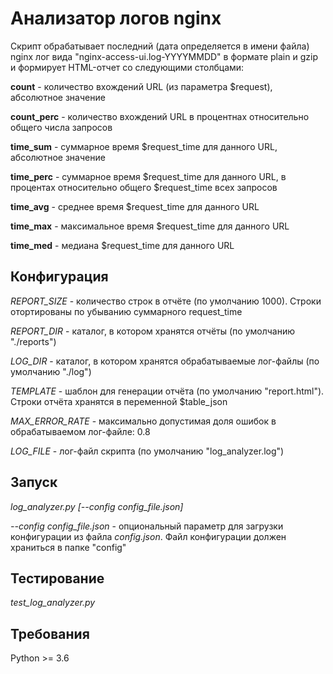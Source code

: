 # Анализатор логов nginx
Скрипт обрабатывает последний (дата определяется в имени файла) nginx лог вида "nginx-access-ui.log-YYYYMMDD" в формате plain и gzip и формирует HTML-отчет со следующими столбцами:

**count** - количество вхождений URL (из параметра $request), абсолютное значение

**count_perc** - количество вхождений URL в процентнах относительно общего числа запросов

**time_sum** - суммарное время $request_time для данного URL, абсолютное значение

**time_perc** - суммарное время $request_time для данного URL, в процентах относительно общего $request_time всех запросов

**time_avg** - среднее время $request_time для данного URL

**time_max** - маĸсимальное время $request_time для данного URL

**time_med** - медиана $request_time для данного URL

## Конфигурация
*REPORT_SIZE* - количество строк в отчёте (по умолчанию 1000). Строки отортированы по убыванию суммарного request_time

*REPORT_DIR* - каталог, в котором хранятся отчёты (по умолчанию "./reports")

*LOG_DIR* - каталог, в котором хранятся обрабатываемые лог-файлы (по умолчанию "./log")

*TEMPLATE* - шаблон для генерации отчёта (по умолчанию "report.html"). Строки отчёта хранятся в переменной $table_json

*MAX_ERROR_RATE* - максимально допустимая доля ошибок в обрабатываемом лог-файле: 0.8

*LOG_FILE* - лог-файл скрипта (по умолчанию "log_analyzer.log")

## Запуск
*log_analyzer.py [--config config_file.json]*

*--config config_file.json* - опциональный параметр для загрузки конфигурации из файла *config.json*. Файл конфигурации должен храниться в папке "config"

## Тестирование
*test_log_analyzer.py*

## Требования
Python >= 3.6
